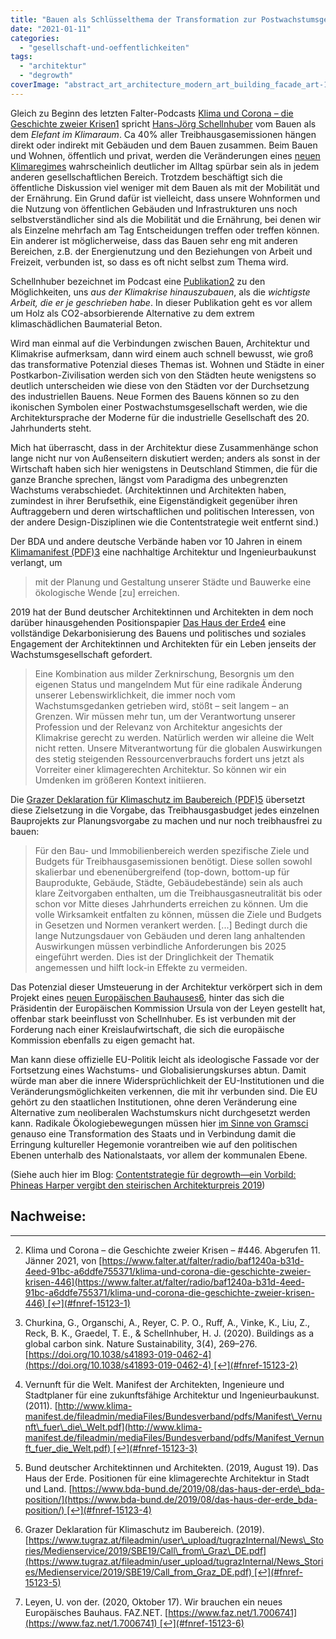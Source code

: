 ```yaml
---
title: "Bauen als Schlüsselthema der Transformation zur Postwachstumsgesellschaft"
date: "2021-01-11"
categories: 
  - "gesellschaft-und-oeffentlichkeiten"
tags: 
  - "architektur"
  - "degrowth"
coverImage: "abstract_art_architecture_modern_art_building_facade_art-1130225.jpgd_.jpg"
---
```


Gleich zu Beginn des letzten Falter-Podcasts [Klima und Corona – die Geschichte zweier Krisen](https://www.falter.at/falter/radio/baf1240a-b31d-4eed-91bc-a6ddfe755371/klima-und-corona-die-geschichte-zweier-krisen-446 "Klima und Corona – die Geschichte zweier Krisen – #446 - FALTER-Radio - Podcasts - FALTER.at")[1](#fn-15123-1) spricht [Hans-Jörg Schellnhuber](https://www.pik-potsdam.de/members/john "Schellnhuber — Potsdam Institute for Climate Impact Research") vom Bauen als dem _Elefant im Klimaraum_. Ca 40% aller Treibhausgasemissionen hängen direkt oder indirekt mit Gebäuden und dem Bauen zusammen. Beim Bauen und Wohnen, öffentlich und privat, werden die Veränderungen eines [neuen Klimaregimes](https://www.sciencespo.fr/actualites/actualit%C3%A9s/%E2%80%9Cce-n%E2%80%99est-plus-une-question-d%E2%80%99%C3%A9cologie-mais-de-civilisation%E2%80%9D/4306 "'Un nouveau régime climatique' | Sciences Po") wahrscheinlich deutlicher im Alltag spürbar sein als in jedem anderen gesellschaftlichen Bereich. Trotzdem beschäftigt sich die öffentliche Diskussion viel weniger mit dem Bauen als mit der Mobilität und der Ernährung. Ein Grund dafür ist vielleicht, dass unsere Wohnformen und die Nutzung von öffentlichen Gebäuden und Infrastrukturen uns noch selbstverständlicher sind als die Mobilität und die Ernährung, bei denen wir als Einzelne mehrfach am Tag Entscheidungen treffen oder treffen können. Ein anderer ist möglicherweise, dass das Bauen sehr eng mit anderen Bereichen, z.B. der Energienutzung und den Beziehungen von Arbeit und Freizeit, verbunden ist, so dass es oft nicht selbst zum Thema wird.

Schellnhuber bezeichnet im Podcast eine [Publikation](http://www.nature.com/articles/s41893-019-0462-4 "Buildings as a global carbon sink")[2](#fn-15123-2) zu den Möglichkeiten, uns _aus der Klimakrise hinauszubauen_, als die _wichtigste Arbeit, die er je geschrieben habe_. In dieser Publikation geht es vor allem um Holz als CO2-absorbierende Alternative zu dem extrem klimaschädlichen Baumaterial Beton.

Wird man einmal auf die Verbindungen zwischen Bauen, Architektur und Klimakrise aufmerksam, dann wird einem auch schnell bewusst, wie groß das transformative Potenzial dieses Themas ist. Wohnen und Städte in einer Postkarbon-Zivilisation werden sich von den Städten heute wenigstens so deutlich unterscheiden wie diese von den Städten vor der Durchsetzung des industriellen Bauens. Neue Formen des Bauens können so zu den ikonischen Symbolen einer Postwachstumsgesellschaft werden, wie die Architektursprache der Moderne für die industrielle Gesellschaft des 20. Jahrhunderts steht.

Mich hat überrascht, dass in der Architektur diese Zusammenhänge schon lange nicht nur von Außenseitern diskutiert werden; anders als sonst in der Wirtschaft haben sich hier wenigstens in Deutschland Stimmen, die für die ganze Branche sprechen, längst vom Paradigma des unbegrenzten Wachstums verabschiedet. (Architektinnen und Architekten haben, zumindest in ihrer Berufsethik, eine Eigenständigkeit gegenüber ihren Auftraggebern und deren wirtschaftlichen und politischen Interessen, von der andere Design-Disziplinen wie die Contentstrategie weit entfernt sind.)

Der BDA und andere deutsche Verbände haben vor 10 Jahren in einem [Klimamanifest (PDF)](http://www.klima-manifest.de/fileadmin/mediaFiles/Bundesverband/pdfs/Manifest_Vernunft_fuer_die_Welt.pdf "PDF-Version des Klimamanifests")[3](#fn-15123-3) eine nachhaltige Architektur und Ingenieurbaukunst verlangt, um

> mit der Planung und Gestaltung unserer Städte und Bauwerke eine ökologische Wende \[zu\] erreichen.

2019 hat der Bund deutscher Architektinnen und Architekten in dem noch darüber hinausgehenden Positionspapier [Das Haus der Erde](https://www.bda-bund.de/2019/08/das-haus-der-erde_bda-position/ "Bund Deutscher Architekten » Das Haus der Erde. Positionen für eine klimagerechte Architektur in Stadt und Land")[4](#fn-15123-4) eine vollständige Dekarbonisierung des Bauens und politisches und soziales Engagement der Architektinnen und Architekten für ein Leben jenseits der Wachstumsgesellschaft gefordert.

> Eine Kombination aus milder Zerknirschung, Besorgnis um den eigenen Status und mangelndem Mut für eine radikale Änderung unserer Lebenswirklichkeit, die immer noch vom Wachstumsgedanken getrieben wird, stößt – seit langem – an Grenzen. Wir müssen mehr tun, um der Verantwortung unserer Profession und der Relevanz von Architektur angesichts der Klimakrise gerecht zu werden. Natürlich werden wir alleine die Welt nicht retten. Unsere Mitverantwortung für die globalen Auswirkungen des stetig steigenden Ressourcenverbrauchs fordert uns jetzt als Vorreiter einer klimagerechten Architektur. So können wir ein Umdenken im größeren Kontext initiieren.

Die [Grazer Deklaration für Klimaschutz im Baubereich (PDF)](https://www.tugraz.at/fileadmin/user_upload/tugrazInternal/News_Stories/Medienservice/2019/SBE19/Call_from_Graz_DE.pdf "PDF-Version der Grazer Deklaration für Klimaschutz im Baubereich")[5](#fn-15123-5) übersetzt diese Zielsetzung in die Vorgabe, das Treibhausgasbudget jedes einzelnen Bauprojekts zur Planungsvorgabe zu machen und nur noch treibhausfrei zu bauen:

> Für den Bau- und Immobilienbereich werden spezifische Ziele und Budgets für Treibhausgasemissionen benötigt. Diese sollen sowohl skalierbar und ebenenübergreifend (top-down, bottom-up für Bauprodukte, Gebäude, Städte, Gebäudebestände) sein als auch klare Zeitvorgaben enthalten, um die Treibhausgasneutralität bis oder schon vor Mitte dieses Jahrhunderts erreichen zu können. Um die volle Wirksamkeit entfalten zu können, müssen die Ziele und Budgets in Gesetzen und Normen verankert werden. \[...\] Bedingt durch die lange Nutzungsdauer von Gebäuden und deren lang anhaltenden Auswirkungen müssen verbindliche Anforderungen bis 2025 eingeführt werden. Dies ist der Dringlichkeit der Thematik angemessen und hilft lock-in Effekte zu vermeiden.

Das Potenzial dieser Umsteuerung in der Architektur verkörpert sich in dem Projekt eines [neuen Europäischen Bauhauses](https://www.faz.net/1.7006741 "Wir brauchen ein neues Europäisches Bauhaus")[6](#fn-15123-6), hinter das sich die Präsidentin der Europäischen Kommission Ursula von der Leyen gestellt hat, offenbar stark beeinflusst von Schellnhuber. Es ist verbunden mit der Forderung nach einer Kreislaufwirtschaft, die sich die europäische Kommission ebenfalls zu eigen gemacht hat.

Man kann diese offizielle EU-Politik leicht als ideologische Fassade vor der Fortsetzung eines Wachstums- und Globalisierungskurses abtun. Damit würde man aber die innere Widersprüchlichkeit der EU-Institutionen und die Veränderungsmöglichkeiten verkennen, die mit ihr verbunden sind. Die EU gehört zu den staatlichen Institutionen, ohne deren Veränderung eine Alternative zum neoliberalen Wachstumskurs nicht durchgesetzt werden kann. Radikale Ökologiebewegungen müssen hier [im Sinne von Gramsci](https://wittenbrink.net/lostandfound/texte-zum-postwachstum-degrowth-and-the-state-von-giacomo-dalisa-und-giorgos-kallis/ "Texte zum Postwachstum: “Degrowth and the State” von Giacomo D’Alisa und Giorgos Kallis – Lost and Found") genauso eine Transformation des Staats und in Verbindung damit die Erringung kultureller Hegemonie vorantreiben wie auf den politischen Ebenen unterhalb des Nationalstaats, vor allem der kommunalen Ebene.

(Siehe auch hier im Blog: [Contentstrategie für degrowth—ein Vorbild: Phineas Harper vergibt den steirischen Architekturpreis 2019](https://wittenbrink.net/lostandfound/contentstrategie-fuer-degrowth-ein-vorbild-phineas-harper-vergibt-den-steirischen-architekturpreis-2019/ "Contentstrategie für degrowth—ein Vorbild: Phineas Harper vergibt den steirischen Architekturpreis 2019 – Lost and Found"))

## Nachweise:

* * *

2. Klima und Corona – die Geschichte zweier Krisen – #446. Abgerufen 11. Jänner 2021, von [https://www.falter.at/falter/radio/baf1240a-b31d-4eed-91bc-a6ddfe755371/klima-und-corona-die-geschichte-zweier-krisen-446](https://www.falter.at/falter/radio/baf1240a-b31d-4eed-91bc-a6ddfe755371/klima-und-corona-die-geschichte-zweier-krisen-446) [↩](#fnref-15123-1)

4. Churkina, G., Organschi, A., Reyer, C. P. O., Ruff, A., Vinke, K., Liu, Z., Reck, B. K., Graedel, T. E., & Schellnhuber, H. J. (2020). Buildings as a global carbon sink. Nature Sustainability, 3(4), 269–276. [https://doi.org/10.1038/s41893-019-0462-4](https://doi.org/10.1038/s41893-019-0462-4) [↩](#fnref-15123-2)

6. Vernunft für die Welt. Manifest der Architekten, Ingenieure und Stadtplaner für eine zukunftsfähige Architektur und Ingenieurbaukunst. (2011). [http://www.klima-manifest.de/fileadmin/mediaFiles/Bundesverband/pdfs/Manifest\_Vernunft\_fuer\_die\_Welt.pdf](http://www.klima-manifest.de/fileadmin/mediaFiles/Bundesverband/pdfs/Manifest_Vernunft_fuer_die_Welt.pdf) [↩](#fnref-15123-3)

8. Bund deutscher Architektinnen und Architekten. (2019, August 19). Das Haus der Erde. Positionen für eine klimagerechte Architektur in Stadt und Land. [https://www.bda-bund.de/2019/08/das-haus-der-erde\_bda-position/](https://www.bda-bund.de/2019/08/das-haus-der-erde_bda-position/) [↩](#fnref-15123-4)

10. Grazer Deklaration für Klimaschutz im Baubereich. (2019). [https://www.tugraz.at/fileadmin/user\_upload/tugrazInternal/News\_Stories/Medienservice/2019/SBE19/Call\_from\_Graz\_DE.pdf](https://www.tugraz.at/fileadmin/user_upload/tugrazInternal/News_Stories/Medienservice/2019/SBE19/Call_from_Graz_DE.pdf) [↩](#fnref-15123-5)

12. Leyen, U. von der. (2020, Oktober 17). Wir brauchen ein neues Europäisches Bauhaus. FAZ.NET. [https://www.faz.net/1.7006741](https://www.faz.net/1.7006741) [↩](#fnref-15123-6)

